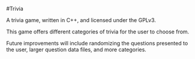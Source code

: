 #Trivia

A trivia game, written in C++, and licensed under the GPLv3.

This game offers different categories of trivia for the user to choose from.

Future improvements will include randomizing the questions presented to the user, larger question data files,
and more categories. 
